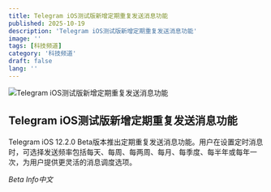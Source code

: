 ```yaml
---
title: Telegram iOS测试版新增定期重复发送消息功能
published: 2025-10-19
description: 'Telegram iOS测试版新增定期重复发送消息功能'
image: ''
tags: [科技频道]
category: '科技频道'
draft: false 
lang: ''
---
```


![Telegram iOS测试版新增定期重复发送消息功能](https://cdn5.telesco.pe/file/LaMBCMn7xKAlxt4fyOSCLRZBJVWoMQRkLPv8-3hEYbv9sI70_ik2O6tcU-95u2iHwJDQa63X_DjBpRFo7Rvrb6kAntL-RLj-LaAXon5G9pnvv8K3YVv3rl1ulP7pSV6_ScJTl0gseKo7RJegrqDpuYfG0FsHQUpqhwDGsC0Hcjwp1-1ioSZc4GhL0d8ZFADNn6ZcRzb2AIxh8vbbK7sZM0L7VyWYHtsHPp-QRpwvB28lip3_SKtolaJecPp1ro35_bf9R4OemzsfDTgm3t5pa19jJX4Hwj_d_qD9vOsAJAuIQZK8gjvkG2Eyt2I_iff6hKcqSQ6ZenkJsKRin9X3hg.jpg)

## Telegram iOS测试版新增定期重复发送消息功能

Telegram iOS 12.2.0 Beta版本推出定期重复发送消息功能。用户在设置定时消息时，可选择发送频率包括每天、每周、每两周、每月、每季度、每半年或每年一次，为用户提供更灵活的消息调度选项。

*Beta Info中文*